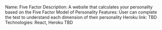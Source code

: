 Name: Five Factor
Description: A website that calculates your personality based on the Five Factor Model of Personality
Features: User can complete the test to understand each dimension of their personality
Heroku link: TBD
Technologies: React, Heroku TBD
